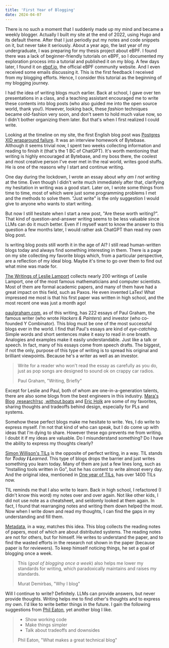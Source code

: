 ```yaml
---
title: 'First Year of Blogging'
date: 2024-04-07
---
```


There is no such a moment that I suddenly made up my mind and became a weekly blogger. Actually I built my site at the end of 2022, using Hugo and its default theme. After that I just periodly put my notes and code snippets on it, but never take it seriously. About a year ago, the last year of my undergraduate, I was preparing for my thesis project about eBPF. I found there was a lack of beginner-friendly tutorials on eBPF, so I documented my exploration process into a tutorial and published it on my blog. A few days later, I found it on [ebpf.io](https://ebpf.io), the official eBPF community website. And I even received some emails discussing it. This is the first feedback I received from my blogging efforts. Hence, I consider this tutorial as the beginning of my blogging journey.

I had the idea of writing blogs much earlier. Back at school, I gave over ten presentations in a class, and a teaching assistant encouraged me to write these contents into blog posts (who also guided me into the open source world, thank you!). However, looking back, these _fashion_ techniques became old-fashion very soon, and don't seem to hold much value now, so I didn't bother organizing them later. But that's when I first realized I could write.

Looking at the timeline on my site, the first English blog post was [Postgres XID wraparound failure](https://blog.qsliu.dev/post/postgres-xid-wraparound-failure/). It was an interview homework of Bytebase. Although it seems trivial now, I spent two weeks collecting information and reading to finish it (that's the 1 BC of ChatGPT). It's worth mentioning that writing is highly encouraged at Bytebase, and my boss there, the coolest and most creative person I've ever met in the real world, writes good stuffs. He is one of the reasons why I start and continue writing.

One day during the lockdown, I wrote an essay about _why am I not writing_ at the time. Even though I didn't write much immediately after that, clarifying my hesitation in writing was a good start. Later on, I wrote some things from time to time, most of which were just some programming problems I met and the methods to solve them. "Just write" is the only suggestion I would give to anyone who wants to start writing.

But now I still hesitate when I start a new post, "Are these worth writing?". That kind of question-and-answer writing seems to be less valuable since LLMs can do it much better. Even if I myself want to know the answer to this question a few months later, I would rather ask ChatGPT than read my own blog post.

Is writing blog posts still worth it in the age of AI? I still read human-written blogs today and always find something interesting in them. There is a page on my site collecting my favorite blogs which, from a particular perspective, are a reflection of my ideal blog. Maybe it's time to go over them to find out what mine was made for.

[The Writings of Leslie Lamport] collects nearly 200 writings of Leslie Lamport, one of the most famous mathematicians and computer scientists. Most of them are formal academic papers, and many of them have had a great impact on this field, such as Paxos. He even invented LaTex! What impressed me most is that his first paper was written in high school, and the most recent one was just a month ago!

[paulgraham.com], as of this writing, has 222 essays of Paul Graham, the famous writer (who wrote _Hackers & Painters_) and investor (who co-founded Y Combinator). This blog must be one of the most successful blogs ever in the world. I find that Paul's essays are kind of _eye-catching_. Simple words and short sentences make it easy to read in one breath. Analogies and examples make it easily understandable. Just like a talk or speech. In fact, many of his essays come from speech drafts. The biggest, if not the only, purpose of this type of writing is to spread his original and brilliant viewpoints. Because he's a writer as well as an investor.

> Write for a reader who won't read the essay as carefully as you do, just as pop songs are designed to sound ok on crappy car radios.
>
> <footer>Paul Graham, "Writing, Briefly"</footer>

Except for Leslie and Paul, both of whom are one-in-a-generation talents, there are also some blogs from the best engineers in this industry. [Mara's Blog] ,[research!rsc] ,[without.boats] and [Eric Holk] are some of my favorites, sharing thoughts and tradeoffs behind design, especially for PLs and systems.

Somehow these perfect blogs make me hesitate to write. Yes, I do write to express myself. I'm not that kind of who can speak, but I do come up with ideas that I'm dying to share. However these ego prevents me from writing. I doubt it if my ideas are valuable. Do I misunderstand something? Do I have the ability to express my thoughts clearly?

[Simon Willison's TILs] is the opposite of perfect writing, in a way. TIL stands for _**T**oday **I** **L**earned_. This type of blogs drops the barrier and just writes something you learn today. Many of them are just a few lines long, such as "Installing tools written in Go", but he has content to write almost every day. And the original idea, mentioned in [One year of TILs], has over 1400 TILs now.

TIL reminds me that I also write to learn. Back in high school, I refactored (I didn't know this word) my notes over and over again. Not like other kids, I did not use note as a cheatsheet, and seldomly looked at them again. In fact, I found that rearranging notes and writing them down helped the most. Now when I write down and read my thoughts, I can find the gaps in my understanding and fill them.

[Metadata], in a way, matches this idea. This blog collects the reading notes of papers, most of which are about distributed systems. The reading notes are not for others, but for himself. He writes to understand the paper, and to find the wasted efforts in the research not shown in the paper (because paper is for reviewers). To keep himself noticing things, he set a goal of blogging once a week.

> This (_goal of blogging once a week_) also helps me lower my standards for writing, which paradoxically maintains and raises my standards.
>
> <footer>Murat Demirbas, "Why I blog"</footer>

Will I continue to write? Definitely. LLMs can provide answers, but never provide thoughts. Writing helps me to find other's thoughts and to express my own. I'd like to write better things in the future. I gain the following suggestions from [Phil Eaton], yet another blog I like.

> - Show working code
> - Make things simpler
> - Talk about tradeoffs and downsides
> <footer>Phil Eaton, "What makes a great technical blog"</footer>

[The Writings of Leslie Lamport]: https://lamport.azurewebsites.net/pubs/pubs.html
[paulgraham.com]: https://www.paulgraham.com/index.html
[Mara's Blog]: https://blog.m-ou.se/
[research!rsc]: https://research.swtch.com/
[without.boats]: https://without.boats/
[Eric Holk]: https://theincredibleholk.org/
[Simon Willison's TILs]: https://til.simonwillison.net/
[One year of TILs]: https://simonwillison.net/2021/May/2/one-year-of-tils/
[Metadata]: https://muratbuffalo.blogspot.com/
[Phil Eaton]: https://eatonphil.com/
